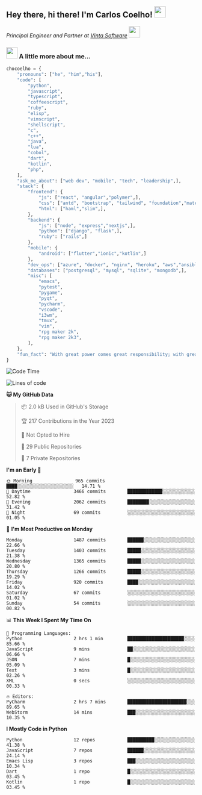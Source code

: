 <h2>Hey there, hi there! I'm Carlos Coelho! <img src="https://emoji.gg/assets/emoji/6680_this_is_fine.png" width="30"></h2>
<p><em>Principal Engineer and Partner at <a href="http://www.vintasoftware.com">Vinta Software</a> <img src="https://emojis.slackmojis.com/emojis/images/1613461409/13263/bongocat_code.gif?1613461409" width="30"> 
</em></p>

### <img src="https://emojis.slackmojis.com/emojis/images/1597320283/10003/catjam.gif?1597320283" width="30"> A little more about me...  

```python
chocoelho = {
    "pronouns": ["he", "him","his"],
    "code": [
        "python",
        "javascript",
        "typescript",
        "coffeescript",
        "ruby",
        "elisp",
        "vimscript",
        "shellscript",
        "c",
        "c++",
        "java",
        "lua",
        "cobol",
        "dart",
        "kotlin",
        "php",
    ],
    "ask_me_about": ["web dev", "mobile", "tech", "leadership",],
    "stack": {
        "frontend": {
            "js": ["react", "angular","polymer",],
            "css": ["antd", "bootstrap", "tailwind", "foundation","material","sass","less",],
            "html": ["haml","slim",],
        },
        "backend": {
            "js": ["node", "express","nextjs",],
            "python": ["django", "flask",],
            "ruby": ["rails",]
        },
        "mobile": {
            "android": ["flutter","ionic","kotlin",]
        },
        "dev_ops": ["azure", "docker", "nginx", "heroku", "aws","ansible",],
        "databases": ["postgresql", "mysql", "sqlite", "mongodb",],
        "misc": [
            "emacs",
            "pytest",
            "pygame",
            "pyqt",
            "pycharm",
            "vscode",
            "i3wm",
            "tmux",
            "vim",
            "rpg maker 2k",
            "rpg maker 2k3",
        ],
    },
    "fun_fact": "With great power comes great responsibility; with great responsibility can come extreme stress"
}
```

<!--START_SECTION:waka-->
![Code Time](http://img.shields.io/badge/Code%20Time-1%2C768%20hrs%2014%20mins-blue)

![Lines of code](https://img.shields.io/badge/From%20Hello%20World%20I%27ve%20Written-99.8%20million%20lines%20of%20code-blue)

**🐱 My GitHub Data** 

> 📦 2.0 kB Used in GitHub's Storage 
 > 
> 🏆 217 Contributions in the Year 2023
 > 
> 🚫 Not Opted to Hire
 > 
> 📜 29 Public Repositories 
 > 
> 🔑 7 Private Repositories 
 > 
**I'm an Early 🐤** 

```text
🌞 Morning                965 commits         ████░░░░░░░░░░░░░░░░░░░░░   14.71 % 
🌆 Daytime                3466 commits        █████████████░░░░░░░░░░░░   52.82 % 
🌃 Evening                2062 commits        ████████░░░░░░░░░░░░░░░░░   31.42 % 
🌙 Night                  69 commits          ░░░░░░░░░░░░░░░░░░░░░░░░░   01.05 % 
```
📅 **I'm Most Productive on Monday** 

```text
Monday                   1487 commits        ██████░░░░░░░░░░░░░░░░░░░   22.66 % 
Tuesday                  1403 commits        █████░░░░░░░░░░░░░░░░░░░░   21.38 % 
Wednesday                1365 commits        █████░░░░░░░░░░░░░░░░░░░░   20.80 % 
Thursday                 1266 commits        █████░░░░░░░░░░░░░░░░░░░░   19.29 % 
Friday                   920 commits         ████░░░░░░░░░░░░░░░░░░░░░   14.02 % 
Saturday                 67 commits          ░░░░░░░░░░░░░░░░░░░░░░░░░   01.02 % 
Sunday                   54 commits          ░░░░░░░░░░░░░░░░░░░░░░░░░   00.82 % 
```


📊 **This Week I Spent My Time On** 

```text
💬 Programming Languages: 
Python                   2 hrs 1 min         █████████████████████░░░░   85.66 % 
JavaScript               9 mins              ██░░░░░░░░░░░░░░░░░░░░░░░   06.66 % 
JSON                     7 mins              █░░░░░░░░░░░░░░░░░░░░░░░░   05.09 % 
Text                     3 mins              █░░░░░░░░░░░░░░░░░░░░░░░░   02.26 % 
XML                      0 secs              ░░░░░░░░░░░░░░░░░░░░░░░░░   00.33 % 

🔥 Editors: 
PyCharm                  2 hrs 7 mins        ██████████████████████░░░   89.65 % 
WebStorm                 14 mins             ███░░░░░░░░░░░░░░░░░░░░░░   10.35 % 
```

**I Mostly Code in Python** 

```text
Python                   12 repos            ██████████░░░░░░░░░░░░░░░   41.38 % 
JavaScript               7 repos             ██████░░░░░░░░░░░░░░░░░░░   24.14 % 
Emacs Lisp               3 repos             ███░░░░░░░░░░░░░░░░░░░░░░   10.34 % 
Dart                     1 repo              █░░░░░░░░░░░░░░░░░░░░░░░░   03.45 % 
Kotlin                   1 repo              █░░░░░░░░░░░░░░░░░░░░░░░░   03.45 % 
```




<!--END_SECTION:waka-->

